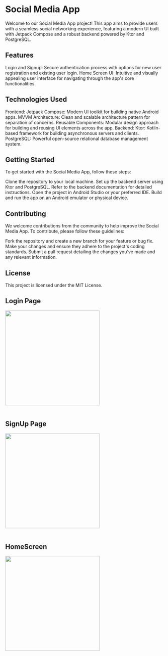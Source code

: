 # Social Media App
Welcome to our Social Media App project! This app aims to provide users with a seamless social networking experience, featuring a modern UI built with Jetpack Compose and a robust backend powered by Ktor and PostgreSQL.


## Features
Login and Signup: Secure authentication process with options for new user registration and existing user login.
Home Screen UI: Intuitive and visually appealing user interface for navigating through the app's core functionalities.


## Technologies Used
Frontend:
Jetpack Compose: Modern UI toolkit for building native Android apps.
MVVM Architecture: Clean and scalable architecture pattern for separation of concerns.
Reusable Components: Modular design approach for building and reusing UI elements across the app.
Backend:
Ktor: Kotlin-based framework for building asynchronous servers and clients.
PostgreSQL: Powerful open-source relational database management system.


## Getting Started
To get started with the Social Media App, follow these steps:

Clone the repository to your local machine.
Set up the backend server using Ktor and PostgreSQL. Refer to the backend documentation for detailed instructions.
Open the project in Android Studio or your preferred IDE.
Build and run the app on an Android emulator or physical device.


## Contributing
We welcome contributions from the community to help improve the Social Media App. To contribute, please follow these guidelines:

Fork the repository and create a new branch for your feature or bug fix.
Make your changes and ensure they adhere to the project's coding standards.
Submit a pull request detailing the changes you've made and any relevant information.


## License
This project is licensed under the MIT License.




## Login Page

<img src="https://github.com/Ayushrai2005/InstaU/blob/5fc599cd5d21cabb102ff0453f04df5a404c37c0/app/src/main/res/assests/SS1_Login.png" width="300"><br><br>

## SignUp Page

<img src="https://github.com/Ayushrai2005/InstaU/blob/5fc599cd5d21cabb102ff0453f04df5a404c37c0/app/src/main/res/assests/SS2_Signup.png" width="300"><br><br>

## HomeScreen

<img src="https://github.com/Ayushrai2005/InstaU/blob/5fc599cd5d21cabb102ff0453f04df5a404c37c0/app/src/main/res/assests/SS3_HomeScreen.png" width="300"><br><br>


